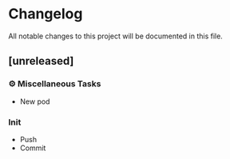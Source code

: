 # Changelog

All notable changes to this project will be documented in this file.

## [unreleased]

### ⚙️ Miscellaneous Tasks

- New pod

### Init

- Push
- Commit

<!-- generated by git-cliff -->
